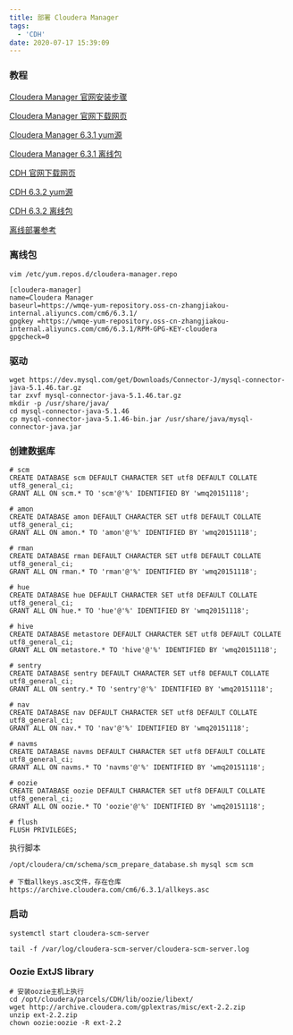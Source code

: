 ```yaml
---
title: 部署 Cloudera Manager
tags:
  - 'CDH'
date: 2020-07-17 15:39:09
---
```


### 教程

[Cloudera Manager 官网安装步骤](https://docs.cloudera.com/documentation/enterprise/6/6.3/topics/configure_cm_repo.html)

[Cloudera Manager 官网下载网页](https://docs.cloudera.com/documentation/enterprise/6/release-notes/topics/rg_cm_6_version_download.html#concept_dcs_x11_3jb)

[Cloudera Manager 6.3.1 yum源](https://archive.cloudera.com/cm6/6.3.1/redhat7/yum/)

[Cloudera Manager 6.3.1 离线包](https://archive.cloudera.com/cm6/6.3.1/repo-as-tarball/)

[CDH 官网下载网页](https://docs.cloudera.com/documentation/enterprise/6/release-notes/topics/rg_cdh_63_download.html#cdh_632-download)

[CDH 6.3.2 yum源](https://archive.cloudera.com/cdh6/6.3.2/redhat7/yum/)

[CDH 6.3.2 离线包](https://archive.cloudera.com/cdh6/6.3.2/parcels/)

[离线部署参考](https://blog.csdn.net/cloudmq/article/details/100876717)



### 离线包

```
vim /etc/yum.repos.d/cloudera-manager.repo 

[cloudera-manager]
name=Cloudera Manager
baseurl=https://wmqe-yum-repository.oss-cn-zhangjiakou-internal.aliyuncs.com/cm6/6.3.1/
gpgkey =https://wmqe-yum-repository.oss-cn-zhangjiakou-internal.aliyuncs.com/cm6/6.3.1/RPM-GPG-KEY-cloudera
gpgcheck=0
```



### 驱动

```shell
wget https://dev.mysql.com/get/Downloads/Connector-J/mysql-connector-java-5.1.46.tar.gz
tar zxvf mysql-connector-java-5.1.46.tar.gz
mkdir -p /usr/share/java/
cd mysql-connector-java-5.1.46
cp mysql-connector-java-5.1.46-bin.jar /usr/share/java/mysql-connector-java.jar
```



### 创建数据库

```mysql
# scm
CREATE DATABASE scm DEFAULT CHARACTER SET utf8 DEFAULT COLLATE utf8_general_ci;
GRANT ALL ON scm.* TO 'scm'@'%' IDENTIFIED BY 'wmq20151118';

# amon
CREATE DATABASE amon DEFAULT CHARACTER SET utf8 DEFAULT COLLATE utf8_general_ci;
GRANT ALL ON amon.* TO 'amon'@'%' IDENTIFIED BY 'wmq20151118';

# rman
CREATE DATABASE rman DEFAULT CHARACTER SET utf8 DEFAULT COLLATE utf8_general_ci;
GRANT ALL ON rman.* TO 'rman'@'%' IDENTIFIED BY 'wmq20151118';

# hue
CREATE DATABASE hue DEFAULT CHARACTER SET utf8 DEFAULT COLLATE utf8_general_ci; 
GRANT ALL ON hue.* TO 'hue'@'%' IDENTIFIED BY 'wmq20151118';

# hive
CREATE DATABASE metastore DEFAULT CHARACTER SET utf8 DEFAULT COLLATE utf8_general_ci;
GRANT ALL ON metastore.* TO 'hive'@'%' IDENTIFIED BY 'wmq20151118';

# sentry
CREATE DATABASE sentry DEFAULT CHARACTER SET utf8 DEFAULT COLLATE utf8_general_ci;   
GRANT ALL ON sentry.* TO 'sentry'@'%' IDENTIFIED BY 'wmq20151118';

# nav
CREATE DATABASE nav DEFAULT CHARACTER SET utf8 DEFAULT COLLATE utf8_general_ci;      
GRANT ALL ON nav.* TO 'nav'@'%' IDENTIFIED BY 'wmq20151118';

# navms
CREATE DATABASE navms DEFAULT CHARACTER SET utf8 DEFAULT COLLATE utf8_general_ci;
GRANT ALL ON navms.* TO 'navms'@'%' IDENTIFIED BY 'wmq20151118';

# oozie
CREATE DATABASE oozie DEFAULT CHARACTER SET utf8 DEFAULT COLLATE utf8_general_ci;
GRANT ALL ON oozie.* TO 'oozie'@'%' IDENTIFIED BY 'wmq20151118';

# flush
FLUSH PRIVILEGES;
```

执行脚本

```shell
/opt/cloudera/cm/schema/scm_prepare_database.sh mysql scm scm
```



```shell
# 下载allkeys.asc文件，存在仓库
https://archive.cloudera.com/cm6/6.3.1/allkeys.asc
```



### 启动

```shell
systemctl start cloudera-scm-server
```



```shell
tail -f /var/log/cloudera-scm-server/cloudera-scm-server.log
```



### Oozie ExtJS library

```shell
# 安装oozie主机上执行
cd /opt/cloudera/parcels/CDH/lib/oozie/libext/
wget http://archive.cloudera.com/gplextras/misc/ext-2.2.zip
unzip ext-2.2.zip
chown oozie:oozie -R ext-2.2
```

